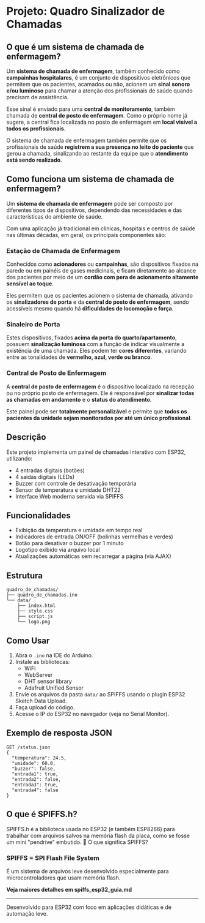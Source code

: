 # Projeto: Quadro Sinalizador de Chamadas
## O que é um sistema de chamada de enfermagem?

Um **sistema de chamada de enfermagem**, também conhecido como **campainhas hospitalares**, é um conjunto de dispositivos eletrônicos que permitem que os pacientes, acamados ou não, acionem um **sinal sonoro e/ou luminoso** para chamar a atenção dos profissionais de saúde quando precisam de assistência.

Esse sinal é enviado para uma **central de monitoramento**, também chamada de **central de posto de enfermagem**. Como o próprio nome já sugere, a central fica localizada no posto de enfermagem em **local visível a todos os profissionais**.

O sistema de chamada de enfermagem também permite que os profissionais de saúde **registrem a sua presença no leito do paciente** que gerou a chamada, sinalizando ao restante da equipe que o **atendimento está sendo realizado**.

## Como funciona um sistema de chamada de enfermagem?

Um **sistema de chamada de enfermagem** pode ser composto por diferentes tipos de dispositivos, dependendo das necessidades e das características do ambiente de saúde.

Com uma aplicação já tradicional em clínicas, hospitais e centros de saúde nas últimas décadas, em geral, os principais componentes são:

### Estação de Chamada de Enfermagem
Conhecidos como **acionadores** ou **campainhas**, são dispositivos fixados na parede ou em painéis de gases medicinais, e ficam diretamente ao alcance dos pacientes por meio de um **cordão com pera de acionamento altamente sensível ao toque**.

Eles permitem que os pacientes acionem o sistema de chamada, ativando os **sinalizadores de porta** e da **central do posto de enfermagem**, sendo acessíveis mesmo quando há **dificuldades de locomoção e força**.

### Sinaleiro de Porta
Estes dispositivos, fixados **acima da porta do quarto/apartamento**, possuem **sinalização luminosa** com a função de indicar visualmente a existência de uma chamada. Eles podem ter **cores diferentes**, variando entre as tonalidades de **vermelho, azul, verde ou branco**.

### Central de Posto de Enfermagem
A **central de posto de enfermagem** é o dispositivo localizado na recepção ou no próprio posto de enfermagem. Ele é responsável por **sinalizar todas as chamadas em andamento** e o **status do atendimento**.

Este painel pode ser **totalmente personalizável** e permite que **todos os pacientes da unidade sejam monitorados por até um único profissional**.

## Descrição
Este projeto implementa um painel de chamadas interativo com ESP32, utilizando:

- 4 entradas digitais (botões)
- 4 saídas digitais (LEDs)
- Buzzer com controle de desativação temporária
- Sensor de temperatura e umidade DHT22
- Interface Web moderna servida via SPIFFS

## Funcionalidades

- Exibição da temperatura e umidade em tempo real
- Indicadores de entrada ON/OFF (bolinhas vermelhas e verdes)
- Botão para desativar o buzzer por 1 minuto
- Logotipo exibido via arquivo local
- Atualizações automáticas sem recarregar a página (via AJAX)

## Estrutura

```
quadro_de_chamadas/
├── quadro_de_chamadas.ino
└── data/
    ├── index.html
    ├── style.css
    ├── script.js
    └── logo.png
```

## Como Usar

1. Abra o `.ino` na IDE do Arduino.
2. Instale as bibliotecas:
   - WiFi
   - WebServer
   - DHT sensor library
   - Adafruit Unified Sensor
3. Envie os arquivos da pasta `data/` ao SPIFFS usando o plugin ESP32 Sketch Data Upload.
4. Faça upload do código.
5. Acesse o IP do ESP32 no navegador (veja no Serial Monitor).

## Exemplo de resposta JSON

```
GET /status.json
{
  "temperatura": 24.5,
  "umidade": 60.0,
  "buzzer": false,
  "entrada1": true,
  "entrada2": false,
  "entrada3": true,
  "entrada4": false
}
```
## O que é SPIFFS.h?

SPIFFS.h é a biblioteca usada no ESP32 (e também ESP8266) para trabalhar com arquivos salvos na memória flash da placa, como se fosse um mini "pendrive" embutido.
🧠 O que significa SPIFFS?

### SPIFFS = SPI Flash File System

É um sistema de arquivos leve desenvolvido especialmente para microcontroladores que usam memória flash.

**Veja maiores detalhes em spiffs_esp32_guia.md** 

---
Desenvolvido para ESP32 com foco em aplicações didáticas e de automação leve.

